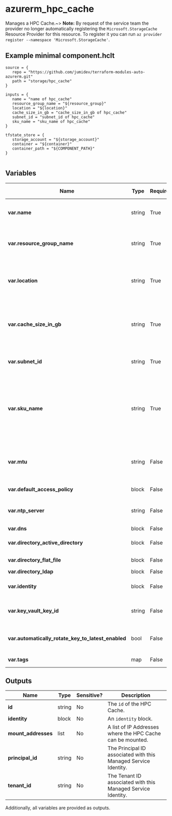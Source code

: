 # azurerm_hpc_cache

Manages a HPC Cache.~> **Note:** By request of the service team the provider no longer automatically registering the `Microsoft.StorageCache` Resource Provider for this resource. To register it you can run `az provider register --namespace 'Microsoft.StorageCache'`.

## Example minimal component.hclt

```hcl
source = {
   repo = "https://github.com/jumidev/terraform-modules-auto-azurerm.git" 
   path = "storage/hpc_cache" 
}

inputs = {
   name = "name of hpc_cache" 
   resource_group_name = "${resource_group}" 
   location = "${location}" 
   cache_size_in_gb = "cache_size_in_gb of hpc_cache" 
   subnet_id = "subnet_id of hpc_cache" 
   sku_name = "sku_name of hpc_cache" 
}

tfstate_store = {
   storage_account = "${storage_account}" 
   container = "${container}" 
   container_path = "${COMPONENT_PATH}" 
}


```

## Variables

| Name | Type | Required? |  Default  |  possible values |  Description |
| ---- | ---- | --------- |  ----------- | ----------- | ----------- |
| **var.name** | string | True | -  |  -  |  The name of the HPC Cache. Changing this forces a new resource to be created. | 
| **var.resource_group_name** | string | True | -  |  -  |  The name of the Resource Group in which to create the HPC Cache. Changing this forces a new resource to be created. | 
| **var.location** | string | True | -  |  -  |  Specifies the supported Azure Region where the HPC Cache should be created. Changing this forces a new resource to be created. | 
| **var.cache_size_in_gb** | string | True | -  |  `3072`, `6144`, `12288`, `21623`, `24576`, `43246`, `49152`, `86491`  |  The size of the HPC Cache, in GB. Possible values are `3072`, `6144`, `12288`, `21623`, `24576`, `43246`, `49152` and `86491`. Changing this forces a new resource to be created. | 
| **var.subnet_id** | string | True | -  |  -  |  The ID of the Subnet for the HPC Cache. Changing this forces a new resource to be created. | 
| **var.sku_name** | string | True | -  |  `Standard_2G`, `Standard_4G`, `Standard_8G`, `Standard_L4_5G`, `Standard_L9G`, `Standard_L16G`  |  The SKU of HPC Cache to use. Possible values are (ReadWrite) - `Standard_2G`, `Standard_4G` `Standard_8G` or (ReadOnly) - `Standard_L4_5G`, `Standard_L9G`, and `Standard_L16G`. Changing this forces a new resource to be created. | 
| **var.mtu** | string | False | `1500`  |  -  |  The IPv4 maximum transmission unit configured for the subnet of the HPC Cache. Possible values range from 576 - 1500. Defaults to `1500`. | 
| **var.default_access_policy** | block | False | -  |  -  |  A `default_access_policy` block. | 
| **var.ntp_server** | string | False | `time.windows.com`  |  -  |  The NTP server IP Address or FQDN for the HPC Cache. Defaults to `time.windows.com`. | 
| **var.dns** | block | False | -  |  -  |  A `dns` block. | 
| **var.directory_active_directory** | block | False | -  |  -  |  A `directory_active_directory` block. | 
| **var.directory_flat_file** | block | False | -  |  -  |  A `directory_flat_file` block. | 
| **var.directory_ldap** | block | False | -  |  -  |  A `directory_ldap` block. | 
| **var.identity** | block | False | -  |  -  |  An `identity` block. Changing this forces a new resource to be created. | 
| **var.key_vault_key_id** | string | False | -  |  -  |  The ID of the Key Vault Key which should be used to encrypt the data in this HPC Cache. | 
| **var.automatically_rotate_key_to_latest_enabled** | bool | False | -  |  -  |  Specifies whether the HPC Cache automatically rotates Encryption Key to the latest version. | 
| **var.tags** | map | False | -  |  -  |  A mapping of tags to assign to the HPC Cache. | 



## Outputs

| Name | Type | Sensitive? | Description |
| ---- | ---- | --------- | --------- |
| **id** | string | No  | The `id` of the HPC Cache. | 
| **identity** | block | No  | An `identity` block. | 
| **mount_addresses** | list | No  | A list of IP Addresses where the HPC Cache can be mounted. | 
| **principal_id** | string | No  | The Principal ID associated with this Managed Service Identity. | 
| **tenant_id** | string | No  | The Tenant ID associated with this Managed Service Identity. | 

Additionally, all variables are provided as outputs.
